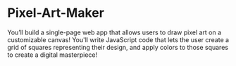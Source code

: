 # Pixel-Art-Maker
 You’ll build a single-page web app that allows users to draw pixel art on a customizable canvas!
You'll write JavaScript code that lets the user create a grid of squares representing their design, and apply colors to those squares to create a digital masterpiece!
